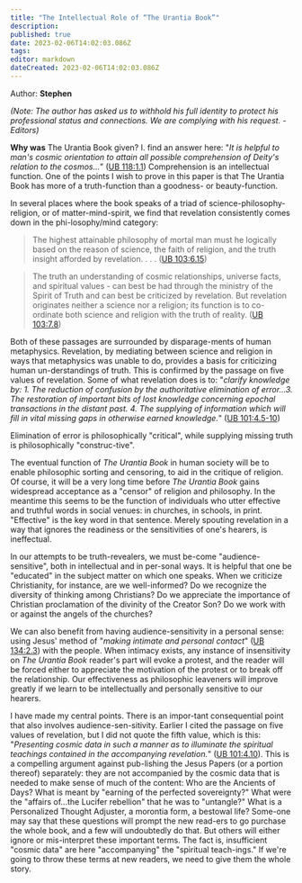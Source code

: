 ```yaml
---
title: "The Intellectual Role of “The Urantia Book”"
description: 
published: true
date: 2023-02-06T14:02:03.086Z
tags: 
editor: markdown
dateCreated: 2023-02-06T14:02:03.086Z
---
```


Author: **Stephen**

_(Note: The author has asked us to withhold his full identity to protect his professional status and connections. We are complying with his request. - Editors)_

**Why was** The Urantia Book given? I. find an answer here: "_It is helpful to man's cosmic orientation to attain all possible comprehension of Deity's relation to the cosmos..._" ([UB 118:1.1](/en/The_Urantia_Book/118#p1_1)) Comprehension is an intellectual function. One of the points I wish to prove in this paper is that The Urantia Book has more of a truth-function than a goodness- or beauty-function.

In several places where the book speaks of a triad of science-philosophy-religion, or of matter-mind-spirit, we find that revelation consistently comes down in the phi-losophy/mind category:

> The highest attainable philosophy of mortal man must he logically based on the reason of science, the faith of religion, and the truth insight afforded by revelation. . . . ([UB 103:6.15](/en/The_Urantia_Book/103#p6_15))

> The truth an understanding of cosmic relationships, universe facts, and spiritual values - can best be had through the ministry of the Spirit of Truth and can best be criticized by revelation. But revelation originates neither a science nor a religion; its function is to co-ordinate both science and religion with the truth of reality. ([UB 103:7.8](/en/The_Urantia_Book/103#p7_8))

Both of these passages are surrounded by disparage-ments of human metaphysics. Revelation, by mediating between science and religion in ways that metaphysics was unable to do, provides a basis for criticizing human un-derstandings of truth. This is confirmed by the passage on five values of revelation. Some of what revelation does is to: "_clarify knowledge by: 1. The reduction of confusion by the authoritative elimination of error...3. The restoration of important bits of lost knowledge concerning epochal transactions in the distant past. 4. The supplying of information which will fill in vital missing gaps in otherwise earned knowledge._" ([UB 101:4.5-10](/en/The_Urantia_Book/101#p4_5))

Elimination of error is philosophically "critical", while supplying missing truth is philosophically "construc-tive".

The eventual function of _The Urantia Book_ in human society will be to enable philosophic sorting and censoring, to aid in the critique of religion. Of course, it will be a very long time before _The Urantia Book_ gains widespread acceptance as a "censor" of religion and philosophy. In the meantime this seems to be the function of individuals who utter effective and truthful words in social venues: in churches, in schools, in print. "Effective" is the key word in that sentence. Merely spouting revelation in a way that ignores the readiness or the sensitivities of one's hearers, is ineffectual.

In our attempts to be truth-revealers, we must be-come "audience-sensitive", both in intellectual and in per-sonal ways. It is helpful that one be "educated" in the subject matter on which one speaks. When we criticize Christianity, for instance, are we well-informed? Do we recognize the diversity of thinking among Christians? Do we appreciate the importance of Christian proclamation of the divinity of the Creator Son? Do we work with or against the angels of the churches?

We can also benefit from having audience-sensitivity in a personal sense: using Jesus' method of "_making intimate and personal contact_" ([UB 134:2.3](/en/The_Urantia_Book/134#p2_3)) with the people. When intimacy exists, any instance of insensitivity on _The Urantia Book_ reader's part will evoke a protest, and the reader will be forced either to appreciate the motivation of the protest or to break off the relationship. Our effectiveness as philosophic leaveners will improve greatly if we learn to be intellectually and personally sensitive to our hearers.

I have made my central points. There is an impor-tant consequential point that also involves audience-sen-sitivity. Earlier I cited the passage on five values of revelation, but I did not quote the fifth value, which is this: "_Presenting cosmic data in such a manner as to illuminate the spiritual teachings contained in the accompanying revelation._" ([UB 101:4.10](/en/The_Urantia_Book/101#p4_10)). This is a compelling argument against pub-lishing the Jesus Papers (or a portion thereof) separately: they are not accompanied by the cosmic data that is needed to make sense of much of the content: Who are the Ancients of Days? What is meant by "earning of the perfected sovereignty?" What were the "affairs of...the Lucifer rebellion" that he was to "untangle?" What is a Personalized Thought Adjuster, a morontia form, a bestowal life? Some-one may say that these questions will prompt the new read-ers to go purchase the whole book, and a few will undoubtedly do that. But others will either ignore or mis-interpret these important terms. The fact is, insufficient "cosmic data" are here "accompanying" the "spiritual teach-ings." If we're going to throw these terms at new readers, we need to give them the whole story.
